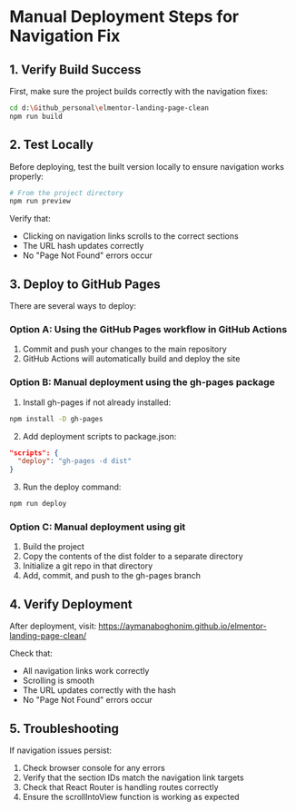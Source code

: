 # Manual Deployment Steps for Navigation Fix

## 1. Verify Build Success

First, make sure the project builds correctly with the navigation fixes:

```bash
cd d:\Github_personal\elmentor-landing-page-clean
npm run build
```

## 2. Test Locally

Before deploying, test the built version locally to ensure navigation works properly:

```bash
# From the project directory
npm run preview
```

Verify that:
- Clicking on navigation links scrolls to the correct sections
- The URL hash updates correctly
- No "Page Not Found" errors occur

## 3. Deploy to GitHub Pages

There are several ways to deploy:

### Option A: Using the GitHub Pages workflow in GitHub Actions
1. Commit and push your changes to the main repository
2. GitHub Actions will automatically build and deploy the site

### Option B: Manual deployment using the gh-pages package
1. Install gh-pages if not already installed:
```bash
npm install -D gh-pages
```

2. Add deployment scripts to package.json:
```json
"scripts": {
  "deploy": "gh-pages -d dist"
}
```

3. Run the deploy command:
```bash
npm run deploy
```

### Option C: Manual deployment using git
1. Build the project
2. Copy the contents of the dist folder to a separate directory
3. Initialize a git repo in that directory
4. Add, commit, and push to the gh-pages branch

## 4. Verify Deployment

After deployment, visit:
https://aymanaboghonim.github.io/elmentor-landing-page-clean/

Check that:
- All navigation links work correctly
- Scrolling is smooth
- The URL updates correctly with the hash
- No "Page Not Found" errors occur

## 5. Troubleshooting

If navigation issues persist:
1. Check browser console for any errors
2. Verify that the section IDs match the navigation link targets
3. Check that React Router is handling routes correctly
4. Ensure the scrollIntoView function is working as expected
